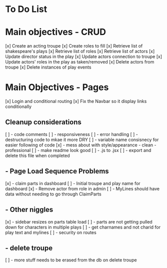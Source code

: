 # To Do List

# Main objectives - CRUD
[x] Create an acting troupe
[x] Create roles to fill
[x] Retrieve list of shakespeare's plays
[x] Retrieve list of roles
[x] Retrieve list of actors
[x] Update director status in the play
[x] Update actors connection to troupe
[x] Update actors' roles in the play as taken/removed
[x] Delete actors from troupe
[x] Delete instances of play events

# Main Objectives - Pages
[x] Login and conditional routing
[x] Fix the Navbar so it display links conditionally 

## Cleanup considerations
[ ] - code comments
[ ] - responsiveness
[ ] - error handling
[ ] - destructuring code to mkae it more DRY
[ ] - variable name consisnecy for easier following of code
[x] - mess about with style/appearance - clean -professional
[ ] - make readme look good
[ ] - .js to .jsx
[ ] - export and delete this file when completed 

## - Page Load Sequence Problems
[x] - claim parts in dashboard
[ ] - Initial troupe and play name for dashboard
[x] - Remove actor from role in admin
[ ] - MyLines should have data without needing to go through ClaimParts

## - Other niggles
[x] - sidebar resizes on parts table load
[ ] - parts are not getting pulled down for characters in multiple plays
[ ] - get charnames and not charid for play text and mylines
[ ] - security on routes

## - delete troupe 
[ ] - more stuff needs to be erased from the db on delete troupe